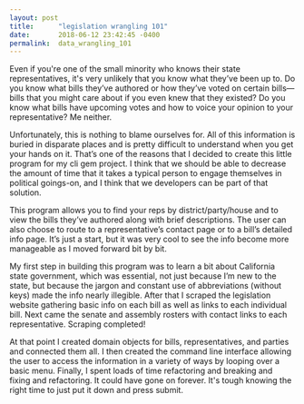 ```yaml
---
layout: post
title:      "legislation wrangling 101"
date:       2018-06-12 23:42:45 -0400
permalink:  data_wrangling_101
---
```



Even if you're one of the small minority who knows their state representatives, it's very unlikely that you know what they’ve been up to. Do you know what bills they’ve authored or how they’ve voted on certain bills—bills that you might care about if you even knew that they existed? Do you know what bills have upcoming votes and how to voice your opinion to your representative? Me neither.

Unfortunately, this is nothing to blame ourselves for.  All of this information is buried in disparate places and is pretty difficult to understand when you get your hands on it. That’s one of the reasons that I decided to create this little program for my cli gem project. I think that we should be able to decrease the amount of time that it takes a typical person to engage themselves in political goings-on, and I think that we developers can be part of that solution. 

This program allows you to find your reps by district/party/house and to view the bills they’ve authored along with brief descriptions. The user can also choose to route to a representative’s contact page or to a bill’s detailed info page. It’s just a start, but it was very cool to see the info become more manageable as I moved forward bit by bit.

My first step in building this program was to learn a bit about California state government, which was essential, not just because I’m new to the state, but because the jargon and constant use of abbreviations (without keys) made the info nearly illegible. After that I scraped the legislation website gathering basic info on each bill as well as links to each individual bill. Next came the senate and assembly rosters with contact links to each representative. Scraping completed! 

At that point I created domain objects for bills, representatives, and parties and connected them all. I then created the command line interface allowing the user to access the information in a variety of ways by looping over a basic menu. Finally, I spent loads of time refactoring and breaking and fixing and refactoring. It could have gone on forever. It's tough knowing the right time to just put it down and press submit.
